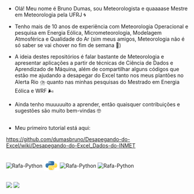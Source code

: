 - Olá! Meu nome é Bruno Dumas, sou Meteorologista e quaaaase Mestre em Meteorologia pela UFRJ :cyclone:
- Tenho mais de 10 anos de experiência com Meteorologia Operacional e pesquisa em Energia Eólica, Micrometeorologia, Modelagem Atmosférica e Qualidade do Ar  (sim meus amigos, Meteorologia não é só saber se vai chover no fim de semana :speak_no_evil:)

- A ideia destes repositórios é falar bastante de Meteorologia e apresentar aplicações a partir de técnicas de Ciência de Dados e Aprendizado de Máquina, além de compartilhar alguns códigos que estão me ajudando a desapegar do Excel tanto nos meus plantões no Alerta Rio :cloud_with_lightning_and_rain: quanto nas minhas pesquisas do Mestrado em Energia Eólica e WRF :wind_face:

- Ainda tenho muuuuuito a aprender, então quaisquer contribuições e sugestões são muito bem-vindas :nerd_face:

##

- Meu primeiro tutorial está aqui:

https://github.com/dumasbruno/Desapegando-do-Excel/wiki/Desapegando-do-Excel_Dados-do-INMET



<div style="display: inline_block"><br>
  <img align="center" alt="Rafa-Python" height="30" width="40" src="https://cdn.jsdelivr.net/gh/devicons/devicon/icons/linux/linux-original.svg">
  <img align="center" alt="Rafa-Python" height="30" width="40" src="https://raw.githubusercontent.com/devicons/devicon/master/icons/python/python-original.svg">
  <img align="center" alt="Rafa-Python" height="30" width="40" src="https://cdn.jsdelivr.net/gh/devicons/devicon/icons/numpy/numpy-original.svg">  
  <img align="center" alt="Rafa-Python" height="30" width="40" src="https://cdn.jsdelivr.net/gh/devicons/devicon/icons/pandas/pandas-original.svg">
       
   
</div>  
          

##
  
<div> 
  <a href = "mailto:btdumas@gmail.com"><img src="https://img.shields.io/badge/Gmail-D14836?style=for-the-badge&logo=gmail&logoColor=white" target="_blank"></a>
  <a href="https://www.linkedin.com/in/bruno-dumas-393560146" target="_blank"><img src="https://img.shields.io/badge/-LinkedIn-%230077B5?style=for-the-badge&logo=linkedin&logoColor=white" target="_blank"></a> 
  
  
 
